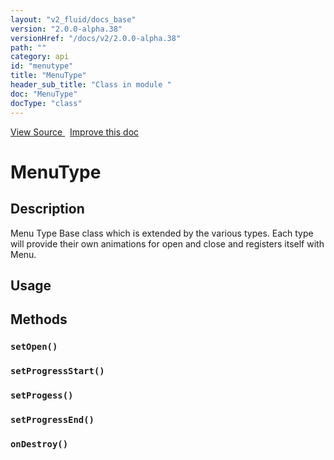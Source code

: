 ```yaml
---
layout: "v2_fluid/docs_base"
version: "2.0.0-alpha.38"
versionHref: "/docs/v2/2.0.0-alpha.38"
path: ""
category: api
id: "menutype"
title: "MenuType"
header_sub_title: "Class in module "
doc: "MenuType"
docType: "class"
---
```





<div class="improve-docs">
  <a href='http://github.com/driftyco/ionic2/tree/master/ionic/components/menu/menu-types.ts#L1'>
    View Source
  </a>
  &nbsp;
  <a href='http://github.com/driftyco/ionic2/edit/master/ionic/components/menu/menu-types.ts#L1'>
    Improve this doc
  </a>

  <!-- TODO(drewrygh, perrygovier): render this block in the correct location, markup identical to component docs -->

</div>




<h1 class="api-title">


MenuType






</h1>






<h2>Description</h2>

<p>Menu Type
Base class which is extended by the various types. Each
type will provide their own animations for open and close
and registers itself with Menu.</p>

<h2>Usage</h2>





<h2>Methods</h2>

<div id="setOpen"></div>

<h3>
<code>setOpen()</code>

</h3>












<div id="setProgressStart"></div>

<h3>
<code>setProgressStart()</code>

</h3>












<div id="setProgess"></div>

<h3>
<code>setProgess()</code>

</h3>












<div id="setProgressEnd"></div>

<h3>
<code>setProgressEnd()</code>

</h3>












<div id="onDestroy"></div>

<h3>
<code>onDestroy()</code>

</h3>










<!-- end content block -->


<!-- end body block -->


